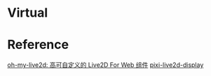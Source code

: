 # Virtual
# Reference 
[oh-my-live2d: 高可自定义的 Live2D For Web 组件](https://github.com/oh-my-live2d/oh-my-live2d)
[pixi-live2d-display](https://github.com/guansss/pixi-live2d-display)